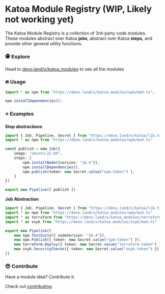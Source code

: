 # Katoa Module Registry (WIP, Likely not working yet)

The Katoa Module Registry is a collection of 3rd-party code modules. These
modules abstract over Katoa **jobs**, abstract over Katoa **steps**, and
provide other general utility functions.

### 🕵️ Explore

Head to [deno.land/x/katoa_modules](https://deno.land/x/katoa_modules) to see
all the modules

### 🔥 Usage

```typescript
import * as npm from "https://deno.land/x/katoa_modules/npm/mod.ts";

npm.installDependencies();
```

### ⭐️ Examples

**Step abstractions**

```typescript
import { Job, Pipeline, Secret } from "https://deno.land/x/katoa/lib.ts";
import * as npm from "https://deno.land/x/katoa_modules/npm/mod.ts"

const publish = new Job({
	image: "ubuntu:22.04",
	steps: [
		npm.installNode({version: "16.4"}),
		npm.installDependencies(),
		npm.publish(token: new Secret.value("npm-token") ),
	]
})

export new Pipeline([ publish ])
```

**Job Abstraction**

```typescript
import { Job, Pipeline, Secret } from "https://deno.land/x/katoa/lib.ts";
import * as npm from "https://deno.land/x/katoa_modules/npm/mod.ts"
import * as terraform from "https://deno.land/x/katoa_modules/terraform/mod.ts"
import * as snyk from "https://deno.land/x/katoa_modules/snyk/mod.ts"

export new Pipeline([
    new npm.TestSuite({ nodeVersion: "16.4"}),
    new npm.Publish({ token: new Secret.value("npm-token") }),
    new terraform.Deploy({ token: new Secret.value("terraform-token") }),
    new snyk.SecurityChecks({ token: new Secret.value("snyk-token") }),
])
```

### 😎 Contribute

Have a module idea? Contribute it.

Check out [contributing](/CONTRIBUTING.md).
